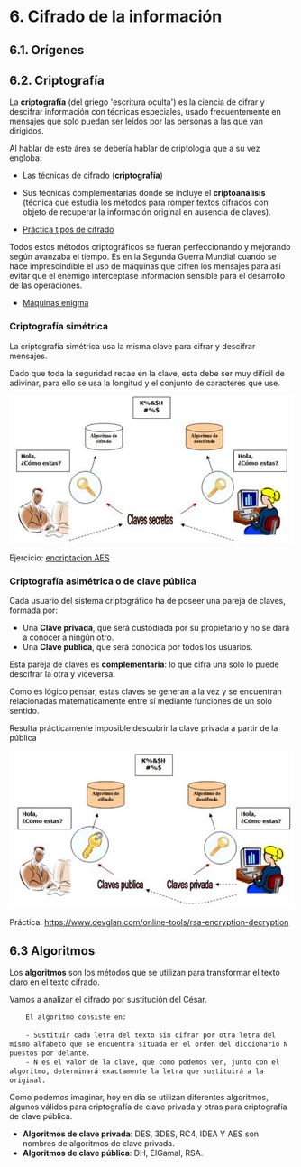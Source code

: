 # 6. Cifrado de la información

## 6.1. Orígenes

## 6.2. Criptografía

La **criptografía** (del griego 'escritura oculta') es la ciencia de cifrar y descifrar información con técnicas especiales, usado frecuentemente en mensajes que solo puedan ser leídos por las personas a las que van dirigidos.

Al hablar de este área se debería hablar de criptologia que a su vez engloba:

- Las técnicas de cifrado (**criptografía**)
- Sus técnicas complementarias donde se incluye el **criptoanalisis** (técnica que estudia los métodos para romper textos cifrados con objeto de recuperar la información original en ausencia de claves).

- [Práctica tipos de cifrado](https://cryptii.com/pipes/caesar-cipher)

Todos estos métodos criptográficos se fueran perfeccionando y mejorando según avanzaba el tiempo. Es en la Segunda Guerra Mundial cuando se hace imprescindible el uso de máquinas que cifren los mensajes para así evitar que el enemigo interceptase información sensible para el desarrollo de las operaciones.

- [Máquinas enigma](https://www.google.com/search?client=firefox-b-d&biw=1920&bih=966&tbm=isch&sxsrf=ACYBGNT0fxRWa0DxAk1SNttpEINHJAJBmw%3A1574852405799&sa=1&ei=NVfeXcC3MIKAjLsP5cOH-AI&q=maquina+enigma+m3&oq=maquina+enigma+m3&gs_l=img.3..0i24.4590.5417..5548...0.0..0.82.386.5......0....1..gws-wiz-img.......35i39j0j0i67.S_eCof4Qw-g&ved=0ahUKEwiApuKxnormAhUCAGMBHeXhAS8Q4dUDCAY&uact=5#imgrc=7MSWvJylpjBB7M:) 

### Criptografía simétrica

La criptografía simétrica usa la misma clave para cifrar y descifrar mensajes. 

Dado que toda la seguridad recae en la clave, esta debe ser muy difícil de adivinar, para ello se usa la longitud y el conjunto de caracteres que use.

![](img/2019-11-24-09-29-32.png)

Ejercicio: [encriptacion AES](https://aesencryption.net/)

### Criptografía asimétrica o de clave pública

Cada usuario del sistema criptográfico ha de poseer una pareja de claves, formada por:

- Una **Clave privada**, que será custodiada por su propietario y no se dará a conocer a ningún otro.
- Una **Clave publica**, que será conocida por todos los usuarios.

Esta pareja de claves es **complementaria**: lo que cifra una solo lo puede descifrar la otra y viceversa.

Como es lógico pensar, estas claves se generan a la vez y se encuentran relacionadas matemáticamente entre sí mediante funciones de un solo sentido.

Resulta prácticamente imposible descubrir la clave privada a partir de la pública

![](img/2019-11-24-09-29-58.png)

Práctica: https://www.devglan.com/online-tools/rsa-encryption-decryption

## 6.3 Algoritmos

Los **algoritmos** son los métodos que se utilizan para transformar el texto claro en el texto cifrado.

Vamos a analizar el cifrado por sustitución del César.

        El algoritmo consiste en:

        - Sustituir cada letra del texto sin cifrar por otra letra del mismo alfabeto que se encuentra situada en el orden del diccionario N puestos por delante.
        - N es el valor de la clave, que como podemos ver, junto con el algoritmo, determinará exactamente la letra que sustituirá a la original.

Como podemos imaginar, hoy en día se utilizan diferentes algoritmos, algunos válidos para criptografía de clave privada y otras para criptografía de clave pública.

- **Algoritmos de clave privada**: DES, 3DES, RC4, IDEA Y AES son nombres de algoritmos de clave privada.
- **Algoritmos de clave pública**: DH, EIGamal, RSA.
